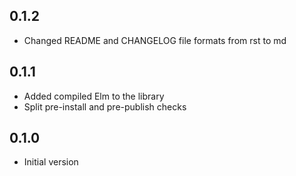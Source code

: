 ## 0.1.2

- Changed README and CHANGELOG file formats from rst to md

## 0.1.1

- Added compiled Elm to the library
- Split pre-install and pre-publish checks

## 0.1.0

- Initial version
